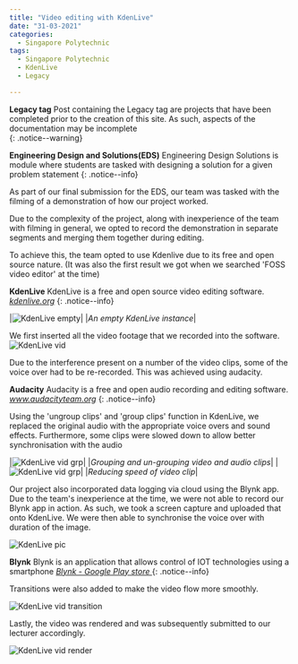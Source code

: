 ```yaml
---
title: "Video editing with KdenLive"
date: "31-03-2021"
categories:
  - Singapore Polytechnic
tags:
  - Singapore Polytechnic
  - KdenLive
  - Legacy

---
```


**Legacy tag** Post containing the Legacy tag are projects that have been completed prior to the creation of this site. As such, aspects of the documentation may be incomplete   
{: .notice--warning}

**Engineering Design and Solutions(EDS)** Engineering Design Solutions is module where students are tasked with designing a solution for a given problem statement
{: .notice--info}

As part of our final submission for the EDS, our team was tasked with the filming of a demonstration of how our project worked.

Due to the complexity of the project, along with inexperience of the team with filming in general, we opted to record the demonstration in separate segments and merging them together during editing. 

To achieve this, the team opted to use Kdenlive due to its free and open source nature. (It was also the first result we got when we searched 'FOSS video editor' at the time)

**KdenLive** KdenLive is a free and open source video editing software.
<cite><a href="https://kdenlive.org/en/about/">kdenlive.org</a></cite>
{: .notice--info}

|![KdenLive empty](/assets/images/2021-03-10-sp-kdenlive/Kden_blank.png)|
|<em>An empty KdenLive instance</em>|

We first inserted all the video footage that we recorded into the software.
![KdenLive vid](/assets/images/2021-03-10-sp-kdenlive/kden_vid_insert.png)

Due to the interference present on a number of the video clips, some of the voice over had to be re-recorded. This was achieved using audacity. 

**Audacity** Audacity is a free and open audio recording and editing software.
<cite><a href="https://www.audacityteam.org/">www.audacityteam.org</a></cite>
{: .notice--info}

Using the 'ungroup clips' and 'group clips' function in KdenLive, we replaced the original audio with the appropriate voice overs and sound effects. Furthermore, some clips were slowed down to allow better synchronisation with the audio

|![KdenLive vid grp](/assets/images/2021-03-10-sp-kdenlive/kden_vid_groups.png)|
|<em>Grouping and un-grouping video and audio clips</em>|
|![KdenLive vid grp](/assets/images/2021-03-10-sp-kdenlive/kden_vid_speed.png)|
|<em>Reducing speed of video clip</em>|

Our project also incorporated data logging via cloud using the Blynk app. Due to the team's inexperience at the time, we were not able to record our Blynk app in action. As such, we took a screen capture and uploaded that onto KdenLive. We were then able to synchronise the voice over with duration of the image.

![KdenLive pic](/assets/images/2021-03-10-sp-kdenlive/kden_pic_blynk.png)

**Blynk** Blynk is an application that allows control of IOT technologies using a smartphone
<cite><a href="https://play.google.com/store/apps/details?id=cc.blynk&hl=en&gl=US">Blynk - Google Play store </a>
</cite>
{: .notice--info}

Transitions were also added to make the video flow more smoothly.

![KdenLive vid transition](/assets/images/2021-03-10-sp-kdenlive/kden_vid_transition.png)

Lastly, the video was rendered and was subsequently submitted to our lecturer accordingly.

![KdenLive vid render](/assets/images/2021-03-10-sp-kdenlive/kden_vid_render.png)
